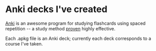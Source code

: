 # Anki decks I've created
[Anki](http://ankisrs.net/) is an awesome program for studying flashcards using spaced repetition -- a study method [proven]() highly effective.

Each .apkg file is an Anki deck; currently each deck corresponds to a course I've taken.
